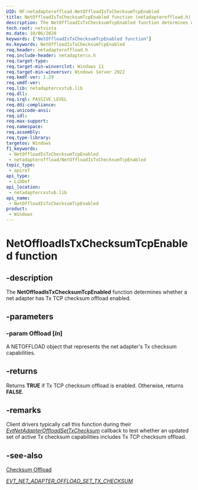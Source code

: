 ```yaml
---
UID: NF:netadapteroffload.NetOffloadIsTxChecksumTcpEnabled
title: NetOffloadIsTxChecksumTcpEnabled function (netadapteroffload.h)
description: The NetOffloadIsTxChecksumTcpEnabled function determines whether a net adapter has Tx TCP checksum offload enabled.
tech.root: netvista
ms.date: 10/06/2020
keywords: ["NetOffloadIsTxChecksumTcpEnabled function"]
ms.keywords: NetOffloadIsTxChecksumTcpEnabled
req.header: netadapteroffload.h
req.include-header: netadaptercx.h
req.target-type: 
req.target-min-winverclnt: Windows 11
req.target-min-winversvr: Windows Server 2022
req.kmdf-ver: 1.29
req.umdf-ver: 
req.lib: netadaptercxstub.lib
req.dll: 
req.irql: PASSIVE_LEVEL
req.ddi-compliance: 
req.unicode-ansi: 
req.idl: 
req.max-support: 
req.namespace: 
req.assembly: 
req.type-library: 
targetos: Windows
f1_keywords:
 - NetOffloadIsTxChecksumTcpEnabled
 - netadapteroffload/NetOffloadIsTxChecksumTcpEnabled
topic_type:
 - apiref
api_type:
 - LibDef
api_location:
 - netadaptercxstub.lib
api_name:
 - NetOffloadIsTxChecksumTcpEnabled
product:
 - Windows
---
```


# NetOffloadIsTxChecksumTcpEnabled function


## -description

The **NetOffloadIsTxChecksumTcpEnabled** function determines whether a net adapter has Tx TCP checksum offload enabled.

## -parameters

### -param Offload [_In_]

A NETOFFLOAD object that represents the net adapter's Tx checksum capabilities.

## -returns

Returns **TRUE** if Tx TCP checksum offload is enabled. Otherwise, returns **FALSE**.

## -remarks

Client drivers typically call this function during their [*EvtNetAdapterOffloadSetTxChecksum*](../netadapteroffload/nc-netadapteroffload-evt_net_adapter_offload_set_tx_checksum.md) callback to test whether an updated set of active Tx checksum capabilities includes Tx TCP checksum offload.

## -see-also

[Checksum Offload](/windows-hardware/drivers/netcx/checksum-offload)

[*EVT_NET_ADAPTER_OFFLOAD_SET_TX_CHECKSUM*](../netadapteroffload/nc-netadapteroffload-evt_net_adapter_offload_set_tx_checksum.md)

